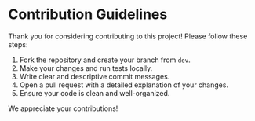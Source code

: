 # Contribution Guidelines

Thank you for considering contributing to this project! Please follow these steps:

1. Fork the repository and create your branch from `dev`.
2. Make your changes and run tests locally.
3. Write clear and descriptive commit messages.
4. Open a pull request with a detailed explanation of your changes.
5. Ensure your code is clean and well-organized.

We appreciate your contributions!
